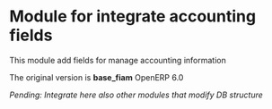 Module for integrate accounting fields
======================================

This module add fields for manage accounting information

The original version is **base_fiam** OpenERP 6.0

*Pending: Integrate here also other modules that modify DB structure*
